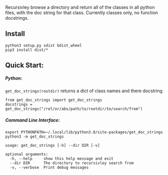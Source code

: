 Recursivley browse a directory and return all of the classes in all python files, with the doc string for that class. Currently classes only, no function docstrings.

## Install
```
python3 setup.py sdist bdist_wheel
pip3 install dist/*
```

## Quick Start:

##### Python:

`get_doc_strings(rootdir)` returns a dict of class names and there docstring

```
from get_doc_strings import get_doc_strings
docstrings = get_doc_strings("/rel/or/abs/path/to/rootdir/to/search/from")
```

##### Command Line Interface:

```
export PYTHONPATH=~/.local/lib/python3.8/site-packages/get_doc_strings
python3 -m get_doc_strings
```

```
usage: get_doc_strings [-h] --dir DIR [-v]

optional arguments:
  -h, --help     show this help message and exit
  --dir DIR      The directory to recursivley search from
  -v, --verbose  Print debug messages
```
